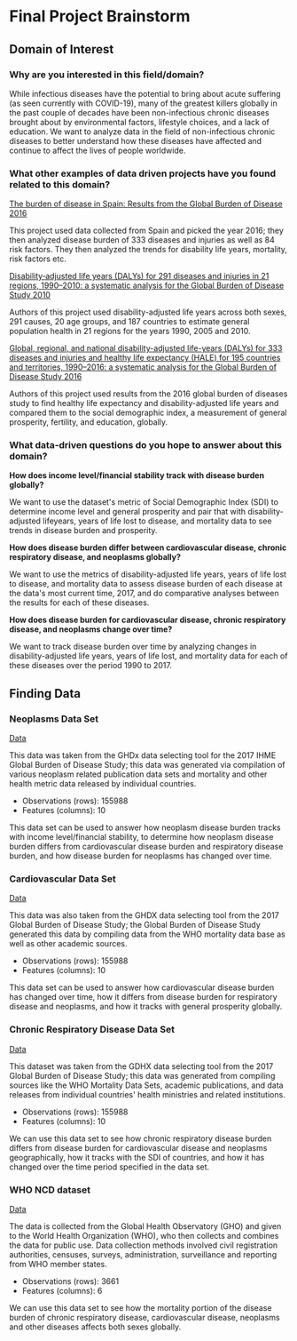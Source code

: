 # Final Project Brainstorm

## Domain of Interest

### Why are you interested in this field/domain?

While infectious diseases have the potential to bring about acute suffering (as seen currently with COVID-19), many of the greatest killers globally in the past couple of decades have been non-infectious chronic diseases brought about by environmental factors, lifestyle choices, and a lack of education. We want to analyze data in the field of non-infectious chronic diseases to better understand how these diseases have affected and continue to affect the lives of people worldwide.

### What other examples of data driven projects have you found related to this domain?

[The burden of disease in Spain: Results from the Global Burden of Disease 2016](http://www.healthdata.org/research-article/burden-disease-spain-results-global-burden-disease-2016)

This project used data collected from Spain and picked the year 2016; they then analyzed disease burden of 333 diseases and injuries as well as 84 risk factors. They then analyzed the trends for disability life years, mortality, risk factors etc.  

[Disability‐adjusted life years (DALYs) for 291 diseases and injuries in 21 regions, 1990–2010: a systematic analysis for the Global Burden of Disease Study 2010](http://www.healthdata.org/research-article/disability%E2%80%90adjusted-life-years-dalys-291-diseases-and-injuries-21-regions-1990%E2%80%932010)

Authors of this project used disability-adjusted life years across both sexes, 291 causes, 20 age groups, and 187 countries to estimate general population health in 21 regions for the years 1990, 2005 and 2010.

[Global, regional, and national disability-adjusted life-years (DALYs) for 333 diseases and injuries and healthy life expectancy (HALE) for 195 countries and territories, 1990–2016: a systematic analysis for the Global Burden of Disease Study 2016](http://www.healthdata.org/research-article/global-regional-and-national-disability-adjusted-life-years-dalys-333-diseases-and)

Authors of this project used results from the 2016 global burden of diseases study to find healthy life expectancy and disability-adjusted life years and compared them to the social demographic index, a measurement of general prosperity, fertility, and education, globally.

### What data-driven questions do you hope to answer about this domain?

**How does income level/financial stability track with disease burden globally?**

We want to use the dataset's metric of Social Demographic Index (SDI) to determine income level and general prosperity and pair that with disability-adjusted lifeyears, years of life lost to disease, and mortality data to see trends in disease burden and prosperity.  

**How does disease burden differ between cardiovascular disease, chronic respiratory disease, and neoplasms globally?**

We want to use the metrics of disability-adjusted life years, years of life lost to disease, and mortality data to assess disease burden of each disease at the data's most current time, 2017, and do comparative analyses between the results for each of these diseases.

**How does disease burden for cardiovascular disease, chronic respiratory disease, and neoplasms change over time?**

We want to track disease burden over time by analyzing changes in disability-adjusted life years, years of life lost, and mortality data for each of these diseases over the period 1990 to 2017.

## Finding Data

### Neoplasms Data Set
[Data](http://ghdx.healthdata.org/gbd-results-tool)

This data was taken from the GHDx data selecting tool for the 2017 IHME Global Burden of Disease Study; this data was generated via compilation of various neoplasm related publication data sets and mortality and other health metric data released by individual countries.

- Observations (rows): 155988
- Features (columns): 10

This data set can be used to answer how neoplasm disease burden tracks with income level/financial stability, to determine how neoplasm disease burden differs from cardiovascular disease burden and respiratory disease burden, and how disease burden for neoplasms has changed over time.

### Cardiovascular Data Set
[Data](http://ghdx.healthdata.org/gbd-results-tool)

This data was also taken from the GHDX data selecting tool from the 2017 Global Burden of Disease Study; the Global Burden of Disease Study generated this data by compiling data from the WHO mortality data base as well as other academic sources.

- Observations (rows): 155988
- Features (columns): 10

This data set can be used to answer how cardiovascular disease burden has changed over time, how it differs from disease burden for respiratory disease and neoplasms, and how it tracks with general prosperity globally.

### Chronic Respiratory Disease Data Set
[Data](http://ghdx.healthdata.org/gbd-results-tool)

This dataset was taken from the GDHX data selecting tool from the 2017 Global Burden of Disease Study; this data was generated from compiling sources like the WHO Mortality Data Sets, academic publications, and data releases from individual countries' health ministries and related institutions.

- Observations (rows): 155988
- Features (columns): 10

We can use this data set to see how chronic respiratory disease burden differs from disease burden for cardiovascular disease and neoplasms geographically, how it tracks with the SDI of countries, and how it has changed over the time period specified in the data set.

### WHO NCD dataset
[Data](https://apps.who.int/gho/data/node.main?lang=en)

The data is collected from the Global Health Observatory (GHO) and given to the World Health Organization (WHO), who then collects and combines the data for public use. Data collection methods involved civil registration authorities, censuses, surveys, administration, surveillance and reporting from WHO member states.

- Observations (rows): 3661
- Features (columns): 6

We can use this data set to see how the mortality portion of the disease burden of chronic respiratory disease, cardiovascular disease, neoplasms and other diseases affects both sexes globally.
